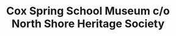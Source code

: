 ---
layout: repo
title: "Cox Spring School Museum c/o North Shore Heritage Society"
id: 17025
permalink: repos/17025/
---